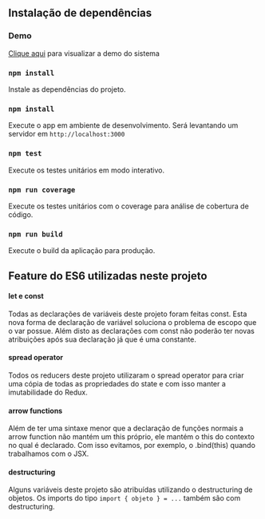 ## Instalação de dependências

### Demo

[Clique aqui](https://gympass-github.firebaseapp.com/) para visualizar a demo do sistema

### `npm install`

Instale as dependências do projeto.

### `npm install`

Execute o app em ambiente de desenvolvimento. Será levantando um servidor em `http://localhost:3000`

### `npm test`

Execute os testes unitários em modo interativo.

### `npm run coverage`

Execute os testes unitários com o coverage para análise de cobertura de código.

### `npm run build`

Execute o build da aplicação para produção.

## Feature do ES6 utilizadas neste projeto

#### let e const

Todas as declarações de variáveis deste projeto foram feitas const. Esta nova forma de declaração de variável soluciona o problema de escopo que o var possue. Além disto as declarações com const não poderão ter novas atribuições após sua declaração já que é uma constante.

#### spread operator

Todos os reducers deste projeto utilizaram o spread operator para criar uma cópia de todas as propriedades do state e com isso manter a imutabilidade do Redux.

#### arrow functions

Além de ter uma sintaxe menor que a declaração de funções normais a arrow function não mantém um this próprio, ele mantém o this do contexto no qual é declarado. Com isso evitamos, por exemplo, o .bind(this) quando trabalhamos com o JSX.

#### destructuring

Alguns variáveis deste projeto são atribuídas utilizando o destructuring de objetos. Os imports do tipo `import { objeto } = ...` também são com destructuring.
